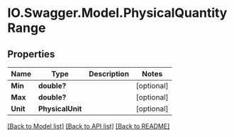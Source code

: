 # IO.Swagger.Model.PhysicalQuantityRange
## Properties

Name | Type | Description | Notes
------------ | ------------- | ------------- | -------------
**Min** | **double?** |  | [optional] 
**Max** | **double?** |  | [optional] 
**Unit** | **PhysicalUnit** |  | [optional] 

[[Back to Model list]](../README.md#documentation-for-models) [[Back to API list]](../README.md#documentation-for-api-endpoints) [[Back to README]](../README.md)

